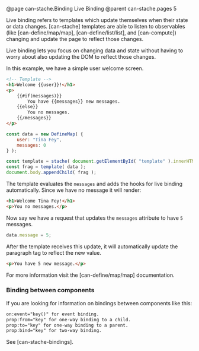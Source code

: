 @page can-stache.Binding Live Binding
@parent can-stache.pages 5

Live binding refers to templates which update themselves when their state or data changes.
[can-stache] templates are able to listen to observables
(like [can-define/map/map], [can-define/list/list], and [can-compute]) changing and update the page
to reflect those changes.

Live binding lets you focus on changing data and state without having to worry about also updating the
DOM to reflect those changes.

In this example, we have a simple user welcome screen.

```html
<!-- Template -->
<h1>Welcome {{user}}!</h1>
<p>
	{{#if(messages)}}
		You have {{messages}} new messages.
	{{else}}
		You no messages.
	{{/messages}}
</p>
```

```js
const data = new DefineMap( {
	user: "Tina Fey",
	messages: 0
} );

const template = stache( document.getElementById( "template" ).innerHTML );
const frag = template( data );
document.body.appendChild( frag );
```

The template evaluates the `messages` and adds the hooks for live binding automatically.
Since we have no message it will render:

```html
<h1>Welcome Tina Fey!</h1>
<p>You no messages.</p>
```

Now say we have a request that updates
the `messages` attribute to have `5` messages.

```js
data.message = 5;
```

After the template receives this update, it will automatically
update the paragraph tag to reflect the new value.

```html
<p>You have 5 new message.</p>
```

For more information visit the [can-define/map/map] documentation.

### Binding between components

If you are looking for information on bindings between components like this:

```html
on:event="key()" for event binding.
prop:from="key" for one-way binding to a child.
prop:to="key" for one-way binding to a parent.
prop:bind="key" for two-way binding.
```

See [can-stache-bindings].
